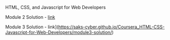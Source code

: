 HTML, CSS, and Javascript for Web Developers

Module 2 Solution - [link](https://saks-cyber.github.io/Coursera_HTML-CSS-Javascript-for-Web-Developers/module2-solution/)

Module 3 Solution - link](https://saks-cyber.github.io/Coursera_HTML-CSS-Javascript-for-Web-Developers/module3-solution/)
